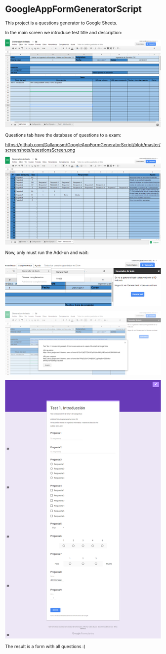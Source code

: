 # GoogleAppFormGeneratorScript

This project is a questions generator to Google Sheets.

In the main screen we introduce test title and description:

![alt tag](https://github.com/Dallanosm/GoogleAppFormGeneratorScript/blob/master/screenshots/mainScreen.png)

Questions tab have the database of questions to a exam:

https://github.com/Dallanosm/GoogleAppFormGeneratorScript/blob/master/screenshots/questionsScreen.png

![alt tag](https://github.com/Dallanosm/GoogleAppFormGeneratorScript/blob/master/screenshots/questionsScreen.png)

Now, only must run the Add-on and wait:


![alt tag](https://github.com/Dallanosm/GoogleAppFormGeneratorScript/blob/master/screenshots/menuScreen.png)

![alt tag](https://github.com/Dallanosm/GoogleAppFormGeneratorScript/blob/master/screenshots/testGeneratedDialog.png)

![alt tag](https://github.com/Dallanosm/GoogleAppFormGeneratorScript/blob/master/screenshots/testGeneratedResult.png)

The result is a form with all questions :)

